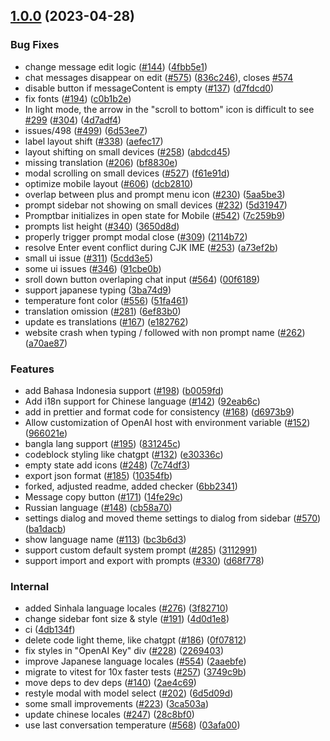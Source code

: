 ## [1.0.0](https://git.epam.com/epm-gpt/common/chatbot-ui/compare/...1.0.0) (2023-04-28)


### Bug Fixes

* change message edit logic ([#144](https://git.epam.com/epm-gpt/common/chatbot-ui/issues/144)) ([4fbb5e1](https://git.epam.com/epm-gpt/common/chatbot-ui/commit/4fbb5e1f79c9d279238b0adb24ee4c4063c275f7))
* chat messages disappear on edit ([#575](https://git.epam.com/epm-gpt/common/chatbot-ui/issues/575)) ([836c246](https://git.epam.com/epm-gpt/common/chatbot-ui/commit/836c24680b10e3014ca30c49f5105f796e830864)), closes [#574](https://git.epam.com/epm-gpt/common/chatbot-ui/issues/574)
* disable button if messageContent is empty ([#137](https://git.epam.com/epm-gpt/common/chatbot-ui/issues/137)) ([d7fdcd0](https://git.epam.com/epm-gpt/common/chatbot-ui/commit/d7fdcd0dfe5df2e3b9d5d8735920d5d13bdfc901))
* fix fonts ([#194](https://git.epam.com/epm-gpt/common/chatbot-ui/issues/194)) ([c0b1b2e](https://git.epam.com/epm-gpt/common/chatbot-ui/commit/c0b1b2eadba4f2b08dfdb5daea17a498dc46b338))
* In light mode, the arrow in the "scroll to bottom" icon is difficult to see [#299](https://git.epam.com/epm-gpt/common/chatbot-ui/issues/299) ([#304](https://git.epam.com/epm-gpt/common/chatbot-ui/issues/304)) ([4d7adf4](https://git.epam.com/epm-gpt/common/chatbot-ui/commit/4d7adf477a423c2f9ed52115a2615ba20457ccd1))
* issues/498 ([#499](https://git.epam.com/epm-gpt/common/chatbot-ui/issues/499)) ([6d53ee7](https://git.epam.com/epm-gpt/common/chatbot-ui/commit/6d53ee7d12fb7edc8fa8dc6f0773bbc59e1999ad))
* label layout shift ([#338](https://git.epam.com/epm-gpt/common/chatbot-ui/issues/338)) ([aefec17](https://git.epam.com/epm-gpt/common/chatbot-ui/commit/aefec17525b664ba3e2d82512fa0196622925182))
* layout shifting on small devices ([#258](https://git.epam.com/epm-gpt/common/chatbot-ui/issues/258)) ([abdcd45](https://git.epam.com/epm-gpt/common/chatbot-ui/commit/abdcd4508da787605119af946b0a1f5b40d8b965))
* missing translation ([#206](https://git.epam.com/epm-gpt/common/chatbot-ui/issues/206)) ([bf8830e](https://git.epam.com/epm-gpt/common/chatbot-ui/commit/bf8830e1a59ff89c1d7599449b8f62b9925599e7))
* modal scrolling on small devices ([#527](https://git.epam.com/epm-gpt/common/chatbot-ui/issues/527)) ([f61e91d](https://git.epam.com/epm-gpt/common/chatbot-ui/commit/f61e91d07f240c227aaff642ffb4127b64fa460f))
* optimize mobile layout ([#606](https://git.epam.com/epm-gpt/common/chatbot-ui/issues/606)) ([dcb2810](https://git.epam.com/epm-gpt/common/chatbot-ui/commit/dcb2810d4692d14d7995672f42f7673d4e0abb66))
* overlap between plus and prompt menu icon ([#230](https://git.epam.com/epm-gpt/common/chatbot-ui/issues/230)) ([5aa5be3](https://git.epam.com/epm-gpt/common/chatbot-ui/commit/5aa5be3f435981b053ee8cab7205b6107ff34dc5))
* prompt sidebar not showing on small devices ([#232](https://git.epam.com/epm-gpt/common/chatbot-ui/issues/232)) ([5d31947](https://git.epam.com/epm-gpt/common/chatbot-ui/commit/5d31947ab9392a66378859576ee12720b793f8f5))
* Promptbar initializes in open state for Mobile ([#542](https://git.epam.com/epm-gpt/common/chatbot-ui/issues/542)) ([7c259b9](https://git.epam.com/epm-gpt/common/chatbot-ui/commit/7c259b98cbad3624ca75895fddbf50c674d06ab1))
* prompts list height ([#340](https://git.epam.com/epm-gpt/common/chatbot-ui/issues/340)) ([3650d8d](https://git.epam.com/epm-gpt/common/chatbot-ui/commit/3650d8d7bfa5debb0167c3512defe3fced87a393))
* properly trigger prompt modal close ([#309](https://git.epam.com/epm-gpt/common/chatbot-ui/issues/309)) ([2114b72](https://git.epam.com/epm-gpt/common/chatbot-ui/commit/2114b7296e5f2d3099ed997a8eda1265c9e4841e))
* resolve Enter event conflict during CJK IME ([#253](https://git.epam.com/epm-gpt/common/chatbot-ui/issues/253)) ([a73ef2b](https://git.epam.com/epm-gpt/common/chatbot-ui/commit/a73ef2b8cf1dad6d4f1e78cb3b28f9d4e228c3f2))
* small ui issue ([#311](https://git.epam.com/epm-gpt/common/chatbot-ui/issues/311)) ([5cdd3e5](https://git.epam.com/epm-gpt/common/chatbot-ui/commit/5cdd3e56b7c25a557d4afca3b8c241ef92fec38d))
* some ui issues ([#346](https://git.epam.com/epm-gpt/common/chatbot-ui/issues/346)) ([91cbe0b](https://git.epam.com/epm-gpt/common/chatbot-ui/commit/91cbe0b104e8e43f724446e56c0b86dd8a1173df))
* sroll down button overlaping chat input ([#564](https://git.epam.com/epm-gpt/common/chatbot-ui/issues/564)) ([00f6189](https://git.epam.com/epm-gpt/common/chatbot-ui/commit/00f6189a42a7878d8b6aa7ae35e70d173ac180a5))
* support japanese typing ([3ba74d9](https://git.epam.com/epm-gpt/common/chatbot-ui/commit/3ba74d99fbcc965092b5a2bc898b2216383fc6a4))
* temperature font color ([#556](https://git.epam.com/epm-gpt/common/chatbot-ui/issues/556)) ([51fa461](https://git.epam.com/epm-gpt/common/chatbot-ui/commit/51fa461965cede28788569a9310cd38254d9db7d))
* translation omission ([#281](https://git.epam.com/epm-gpt/common/chatbot-ui/issues/281)) ([6ef83b0](https://git.epam.com/epm-gpt/common/chatbot-ui/commit/6ef83b0cb6b56667030e8f23327b8462d1de1b96))
* update es translations ([#167](https://git.epam.com/epm-gpt/common/chatbot-ui/issues/167)) ([e182762](https://git.epam.com/epm-gpt/common/chatbot-ui/commit/e18276223b38e8e6c4b35ec9ce7456cb5e52734d))
* website crash when typing / followed with non prompt name ([#262](https://git.epam.com/epm-gpt/common/chatbot-ui/issues/262)) ([a70ae87](https://git.epam.com/epm-gpt/common/chatbot-ui/commit/a70ae8799d692f20ca2a834f737db116fb587ca5))


### Features

* add Bahasa Indonesia support ([#198](https://git.epam.com/epm-gpt/common/chatbot-ui/issues/198)) ([b0059fd](https://git.epam.com/epm-gpt/common/chatbot-ui/commit/b0059fdf0d7adccbdc5c98ba9730ee99df6a34b2))
* Add i18n support for Chinese language ([#142](https://git.epam.com/epm-gpt/common/chatbot-ui/issues/142)) ([92eab6c](https://git.epam.com/epm-gpt/common/chatbot-ui/commit/92eab6c6346b1e53921185eff254d051534ffd60))
* add in prettier and format code for consistency ([#168](https://git.epam.com/epm-gpt/common/chatbot-ui/issues/168)) ([d6973b9](https://git.epam.com/epm-gpt/common/chatbot-ui/commit/d6973b9cccb07b96ae732a1925b0e080a3bbd380))
* Allow customization of OpenAI host with environment variable ([#152](https://git.epam.com/epm-gpt/common/chatbot-ui/issues/152)) ([966021e](https://git.epam.com/epm-gpt/common/chatbot-ui/commit/966021ed74cb0788f7ac15b93dd3ba6bd0b0b3a5))
* bangla lang support ([#195](https://git.epam.com/epm-gpt/common/chatbot-ui/issues/195)) ([831245c](https://git.epam.com/epm-gpt/common/chatbot-ui/commit/831245c8371854001745ae212258224b08d2a1b2))
* codeblock styling like chatgpt ([#132](https://git.epam.com/epm-gpt/common/chatbot-ui/issues/132)) ([e30336c](https://git.epam.com/epm-gpt/common/chatbot-ui/commit/e30336c00e2b682420d3740776ddff4461bb95e0))
* empty state add icons ([#248](https://git.epam.com/epm-gpt/common/chatbot-ui/issues/248)) ([7c74df3](https://git.epam.com/epm-gpt/common/chatbot-ui/commit/7c74df338ec00f4c35afe71076ba40a92e10c459))
* export json format ([#185](https://git.epam.com/epm-gpt/common/chatbot-ui/issues/185)) ([10354fb](https://git.epam.com/epm-gpt/common/chatbot-ui/commit/10354fb29050e7633e6f9bda30b4fc43e6950263))
* forked, adjusted readme, added checker ([6bb2341](https://git.epam.com/epm-gpt/common/chatbot-ui/commit/6bb2341b5e12e0da64e4d705b85fd9efb9ce7a56))
* Message copy button ([#171](https://git.epam.com/epm-gpt/common/chatbot-ui/issues/171)) ([14fe29c](https://git.epam.com/epm-gpt/common/chatbot-ui/commit/14fe29c03aeb6f737811055064803f71f3f731cd))
* Russian language ([#148](https://git.epam.com/epm-gpt/common/chatbot-ui/issues/148)) ([cb58a70](https://git.epam.com/epm-gpt/common/chatbot-ui/commit/cb58a703e331467db2ef696cee319d913082c336))
* settings dialog and moved theme settings to dialog from sidebar ([#570](https://git.epam.com/epm-gpt/common/chatbot-ui/issues/570)) ([ba1dacb](https://git.epam.com/epm-gpt/common/chatbot-ui/commit/ba1dacb89927eff232a0f8901d34612ad2495886))
* show language name ([#113](https://git.epam.com/epm-gpt/common/chatbot-ui/issues/113)) ([bc3b6d3](https://git.epam.com/epm-gpt/common/chatbot-ui/commit/bc3b6d3355e90241a1aee99baf2ae3f05a1f2a7c))
* support custom default system prompt ([#285](https://git.epam.com/epm-gpt/common/chatbot-ui/issues/285)) ([3112991](https://git.epam.com/epm-gpt/common/chatbot-ui/commit/31129919bf125e7c0e52d0c1f6a128fb5bb206d3))
* support import and export with prompts ([#330](https://git.epam.com/epm-gpt/common/chatbot-ui/issues/330)) ([d68f778](https://git.epam.com/epm-gpt/common/chatbot-ui/commit/d68f77867d7d18eab53b282c5a00a5c22c09cac8))


### Internal

* added Sinhala language locales ([#276](https://git.epam.com/epm-gpt/common/chatbot-ui/issues/276)) ([3f82710](https://git.epam.com/epm-gpt/common/chatbot-ui/commit/3f82710cdd0012f7855a00d3912efb817d353ace))
* change sidebar font size & style ([#191](https://git.epam.com/epm-gpt/common/chatbot-ui/issues/191)) ([4d0d1e8](https://git.epam.com/epm-gpt/common/chatbot-ui/commit/4d0d1e8b95ddf52af68f22a66a380d399c1ca25f))
* ci ([4db134f](https://git.epam.com/epm-gpt/common/chatbot-ui/commit/4db134f1e899c21f4eced7b104e97e58a3e19b99))
* delete code light theme, like chatgpt ([#186](https://git.epam.com/epm-gpt/common/chatbot-ui/issues/186)) ([0f07812](https://git.epam.com/epm-gpt/common/chatbot-ui/commit/0f07812cc5c8cd1cf9a8a12af47f095a4e2fb02d))
* fix styles in "OpenAI Key" div ([#228](https://git.epam.com/epm-gpt/common/chatbot-ui/issues/228)) ([2269403](https://git.epam.com/epm-gpt/common/chatbot-ui/commit/2269403806e2e7bf0a8d27be2ba9d32e1a1af140))
* improve Japanese language locales ([#554](https://git.epam.com/epm-gpt/common/chatbot-ui/issues/554)) ([2aaebfe](https://git.epam.com/epm-gpt/common/chatbot-ui/commit/2aaebfec3fd1eee8b008f56dee8641564d089805))
* migrate to vitest for 10x faster tests ([#257](https://git.epam.com/epm-gpt/common/chatbot-ui/issues/257)) ([3749c9b](https://git.epam.com/epm-gpt/common/chatbot-ui/commit/3749c9b2af71a47827a529c24d9742cd39bd2364))
* move deps to dev deps ([#140](https://git.epam.com/epm-gpt/common/chatbot-ui/issues/140)) ([2ae4c69](https://git.epam.com/epm-gpt/common/chatbot-ui/commit/2ae4c69de7fc278ff1fb8169d1188069b6e3cdda))
* restyle modal with model select ([#202](https://git.epam.com/epm-gpt/common/chatbot-ui/issues/202)) ([6d5d09d](https://git.epam.com/epm-gpt/common/chatbot-ui/commit/6d5d09d69f1312746e624df00ba2758ad9c775c4))
* some small improvements ([#223](https://git.epam.com/epm-gpt/common/chatbot-ui/issues/223)) ([3ca503a](https://git.epam.com/epm-gpt/common/chatbot-ui/commit/3ca503a3f244b871a663ccd29c5c1da8a5fa04e7))
* update chinese locales ([#247](https://git.epam.com/epm-gpt/common/chatbot-ui/issues/247)) ([28c8bf0](https://git.epam.com/epm-gpt/common/chatbot-ui/commit/28c8bf0e0d4b8e8789b28d7824e9dd37b95640fb))
* use last conversation temperature ([#568](https://git.epam.com/epm-gpt/common/chatbot-ui/issues/568)) ([03afa00](https://git.epam.com/epm-gpt/common/chatbot-ui/commit/03afa007324fbafc35e0e766643d7b66e39d26eb))
